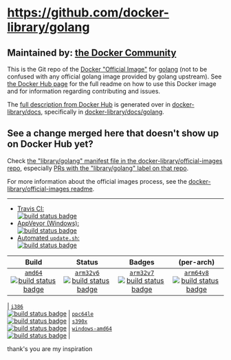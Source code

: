 # https://github.com/docker-library/golang

## Maintained by: [the Docker Community](https://github.com/docker-library/golang)

This is the Git repo of the [Docker "Official Image"](https://docs.docker.com/docker-hub/official_repos/) for [golang](https://hub.docker.com/_/golang/) (not to be confused with any official golang image provided by golang upstream). See [the Docker Hub page](https://hub.docker.com/_/golang/) for the full readme on how to use this Docker image and for information regarding contributing and issues.

The [full description from Docker Hub](https://hub.docker.com/_/golang/) is generated over in [docker-library/docs](https://github.com/docker-library/docs), specifically in [docker-library/docs/golang](https://github.com/docker-library/docs/tree/master/golang).

## See a change merged here that doesn't show up on Docker Hub yet?

Check [the "library/golang" manifest file in the docker-library/official-images repo](https://github.com/docker-library/official-images/blob/master/library/golang), especially [PRs with the "library/golang" label on that repo](https://github.com/docker-library/official-images/labels/library%2Fgolang).

For more information about the official images process, see the [docker-library/official-images readme](https://github.com/docker-library/official-images/blob/master/README.md).

---

-	[Travis CI:  
	![build status badge](https://img.shields.io/travis/docker-library/golang/master.svg)](https://travis-ci.org/docker-library/golang/branches)
-	[AppVeyor (Windows):  
	![build status badge](https://ci.appveyor.com/api/projects/status/github/docker-library/golang?branch=master&svg=true)](https://ci.appveyor.com/project/docker-library/golang)
-	[Automated `update.sh`:  
	![build status badge](https://doi-janky.infosiftr.net/job/update.sh/job/golang/badge/icon)](https://doi-janky.infosiftr.net/job/update.sh/job/golang)

| Build | Status | Badges | (per-arch) |
|:-:|:-:|:-:|:-:|
| [`amd64`<br />![build status badge](https://doi-janky.infosiftr.net/job/multiarch/job/amd64/job/golang/badge/icon)](https://doi-janky.infosiftr.net/job/multiarch/job/amd64/job/golang) | [`arm32v6`<br />![build status badge](https://doi-janky.infosiftr.net/job/multiarch/job/arm32v6/job/golang/badge/icon)](https://doi-janky.infosiftr.net/job/multiarch/job/arm32v6/job/golang) | [`arm32v7`<br />![build status badge](https://doi-janky.infosiftr.net/job/multiarch/job/arm32v7/job/golang/badge/icon)](https://doi-janky.infosiftr.net/job/multiarch/job/arm32v7/job/golang) | [`arm64v8`<br />![build status badge](https://doi-janky.infosiftr.net/job/multiarch/job/arm64v8/job/golang/badge/icon)](https://doi-janky.infosiftr.net/job/multiarch/job/arm64v8/job/golang) |

| [`i386`<br />![build status badge](https://doi-janky.infosiftr.net/job/multiarch/job/i386/job/golang/badge/icon)](https://doi-janky.infosiftr.net/job/multiarch/job/i386/job/golang) | [`ppc64le`<br />![build status badge](https://doi-janky.infosiftr.net/job/multiarch/job/ppc64le/job/golang/badge/icon)](https://doi-janky.infosiftr.net/job/multiarch/job/ppc64le/job/golang) | [`s390x`<br />![build status badge](https://doi-janky.infosiftr.net/job/multiarch/job/s390x/job/golang/badge/icon)](https://doi-janky.infosiftr.net/job/multiarch/job/s390x/job/golang) | [`windows-amd64`<br />![build status badge](https://doi-janky.infosiftr.net/job/multiarch/job/windows-amd64/job/golang/badge/icon)](https://doi-janky.infosiftr.net/job/multiarch/job/windows-amd64/job/golang) |

<!-- THIS FILE IS GENERATED BY https://github.com/docker-library/docs/blob/master/generate-repo-stub-readme.sh -->

thank's you are my inspiration
